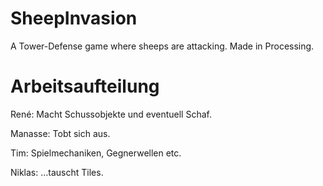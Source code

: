 SheepInvasion
=============

A Tower-Defense game where sheeps are attacking. Made in Processing.

Arbeitsaufteilung
=================

René: Macht Schussobjekte und eventuell Schaf.

Manasse: Tobt sich aus.

Tim: Spielmechaniken, Gegnerwellen etc.

Niklas: …tauscht Tiles.

